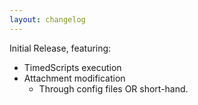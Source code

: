 ```yaml
---
layout: changelog
---
```

Initial Release, featuring:
- TimedScripts execution
- Attachment modification
    - Through config files OR short-hand.
